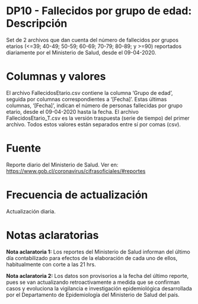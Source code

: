 # DP10 - Fallecidos por grupo de edad: Descripción
Set de 2 archivos que dan cuenta del número de fallecidos por grupos etarios (<=39; 40-49; 50-59; 60-69; 70-79; 80-89; y >=90) reportados diariamente por el Ministerio de Salud, desde el 09-04-2020.

# Columnas y valores
El archivo FallecidosEtario.csv contiene la columna ‘Grupo de edad’, seguida por columnas correspondientes a ‘[Fecha]’. Estas últimas columnas, ‘[Fecha]’, indican el número de personas fallecidas por grupo etario, desde el 09-04-2020 hasta la fecha. El archivo FallecidosEtario_T.csv es la versión traspuesta (serie de tiempo) del primer archivo. Todos estos valores están separados entre sí por comas (csv).

# Fuente
Reporte diario del Ministerio de Salud. Ver en:
https://www.gob.cl/coronavirus/cifrasoficiales/#reportes

# Frecuencia de actualización
Actualización diaria.

# Notas aclaratorias

**Nota aclaratoria 1:** Los reportes del Ministerio de Salud informan del último día contabilizado para efectos de la elaboración de cada uno de ellos, habitualmente con corte a las 21 hrs. 

**Nota aclaratoria 2:** Los datos son provisorios a la fecha del último reporte, pues se van actualizando retroactivamente a medida que se confirman casos y evoluciona la vigilancia e investigación epidemiológica desarrollada por el Departamento de Epidemiología del Ministerio de Salud del país.
